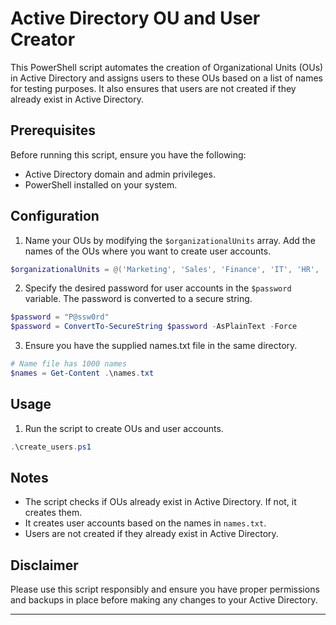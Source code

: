# Active Directory OU and User Creator

This PowerShell script automates the creation of Organizational Units (OUs) in Active Directory and assigns users to these OUs based on a list of names for testing purposes. It also ensures that users are not created if they already exist in Active Directory.

## Prerequisites

Before running this script, ensure you have the following:

- Active Directory domain and admin privileges.
- PowerShell installed on your system.

## Configuration

1. Name your OUs by modifying the `$organizationalUnits` array. Add the names of the OUs where you want to create user accounts.

```powershell
$organizationalUnits = @('Marketing', 'Sales', 'Finance', 'IT', 'HR', 'Legal')
```

2. Specify the desired password for user accounts in the `$password` variable. The password is converted to a secure string.

```powershell
$password = "P@ssw0rd"
$password = ConvertTo-SecureString $password -AsPlainText -Force
```

3. Ensure you have the supplied names.txt file in the same directory.

```powershell
# Name file has 1000 names
$names = Get-Content .\names.txt
```

## Usage

1. Run the script to create OUs and user accounts.

```powershell
.\create_users.ps1
```

## Notes

- The script checks if OUs already exist in Active Directory. If not, it creates them.
- It creates user accounts based on the names in `names.txt`.
- Users are not created if they already exist in Active Directory.

## Disclaimer

Please use this script responsibly and ensure you have proper permissions and backups in place before making any changes to your Active Directory.

---
